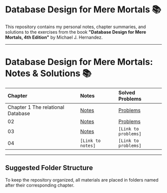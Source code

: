 # Database Design for Mere Mortals 📚

This repository contains my personal notes, chapter summaries, and solutions to the exercises from the book **"Database Design for Mere Mortals, 4th Edition"** by Michael J. Hernandez.

---

# Database Design for Mere Mortals: Notes & Solutions 📚

| Chapter | Notes | Solved Problems |
| :--- | :--- | :--- |
| Chapter 1 The relational Database | [Notes](./Chapter_01/notes.md) | [Problems](./Chapter_01/solved_problems.md) |
| 02 | [Notes](./Chapter_02_The_Relational_Model/notes.md) | [Problems](./Chapter_02_The_Relational_Model/solved_problems.md) |
| 03 | [Notes](./Chapter_03_The_Design_Process/notes.md) | `[Link to problems]` |
| 04 | `[Link to notes]` | `[Link to problems]` |

---

## Suggested Folder Structure

To keep the repository organized, all materials are placed in folders named after their corresponding chapter.

